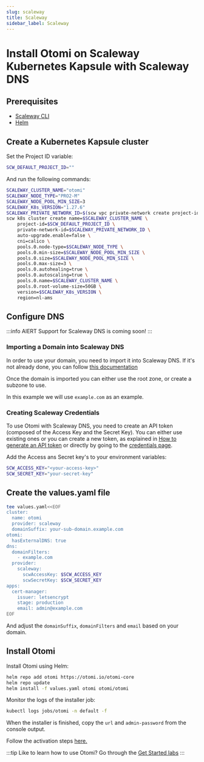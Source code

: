 ```yaml
---
slug: scaleway
title: Scaleway
sidebar_label: Scaleway
---
```


# Install Otomi on Scaleway Kubernetes Kapsule with Scaleway DNS

## Prerequisites

- [Scaleway CLI](https://github.com/scaleway/scaleway-cli)
- [Helm](https://kubernetes.io/docs/tasks/tools/)

## Create a Kubernetes Kapsule cluster

Set the Project ID variable:

```bash
SCW_DEFAULT_PROJECT_ID=""
```

And run the following commands:

```bash
SCALEWAY_CLUSTER_NAME="otomi"
SCALEWAY_NODE_TYPE="PRO2-M"
SCALEWAY_NODE_POOL_MIN_SIZE=3
SCALEWAY_K8s_VERSION="1.27.6"
SCALEWAY_PRIVATE_NETWORK_ID=$(scw vpc private-network create project-id=$SCW_DEFAULT_PROJECT_ID name=$SCALEWAY_CLUSTER_NAME-pn region=nl-ams -ojson | jq -r .id)
scw k8s cluster create name=$SCALEWAY_CLUSTER_NAME \
    project-id=$SCW_DEFAULT_PROJECT_ID \
    private-network-id=$SCALEWAY_PRIVATE_NETWORK_ID \
    auto-upgrade.enable=false \
    cni=calico \
    pools.0.node-type=$SCALEWAY_NODE_TYPE \
    pools.0.min-size=$SCALEWAY_NODE_POOL_MIN_SIZE \
    pools.0.size=$SCALEWAY_NODE_POOL_MIN_SIZE \
    pools.0.max-size=3 \
    pools.0.autohealing=true \
    pools.0.autoscaling=true \
    pools.0.name=$SCALEWAY_CLUSTER_NAME \
    pools.0.root-volume-size=50GB \
    version=$SCALEWAY_K8s_VERSION \
    region=nl-ams
```

## Configure DNS

:::info AlERT
Support for Scaleway DNS is coming soon!
:::

### Importing a Domain into Scaleway DNS

In order to use your domain, you need to import it into Scaleway DNS. If it's not already done, you can follow [this documentation](https://www.scaleway.com/en/docs/scaleway-dns/)

Once the domain is imported you can either use the root zone, or create a subzone to use.

In this example we will use `example.com` as an example.

### Creating Scaleway Credentials

To use Otomi with Scaleway DNS, you need to create an API token (composed of the Access Key and the Secret Key).
You can either use existing ones or you can create a new token, as explained in [How to generate an API token](https://www.scaleway.com/en/docs/generate-an-api-token/) or directly by going to the [credentials page](https://console.scaleway.com/account/organization/credentials).

Add the Access ans Secret key's to your environment variables:

```bash
SCW_ACCESS_KEY="<your-access-key>"
SCW_SECRET_KEY="your-secret-key"
```

## Create the values.yaml file

```bash
tee values.yaml<<EOF
cluster:
  name: otomi
  provider: scaleway
  domainSuffix: your-sub-domain.example.com
otomi:
  hasExternalDNS: true
dns:
  domainFilters: 
    - example.com
  provider:
    scaleway:
      scwAccessKey: $SCW_ACCESS_KEY
      scwSecretKey: $SCW_SECRET_KEY
apps:
  cert-manager:
    issuer: letsencrypt
    stage: production
    email: admin@example.com
EOF
```

And adjust the `domainSuffix`, `domainFilters` and `email` based on your domain.

## Install Otomi

Install Otomi using Helm:

```bash
helm repo add otomi https://otomi.io/otomi-core
helm repo update
helm install -f values.yaml otomi otomi/otomi
```

Monitor the logs of the installer job:

```bash
kubectl logs jobs/otomi -n default -f
```

When the installer is finished, copy the `url` and `admin-password` from the console output.

Follow the activation steps [here.](https://otomi.io/docs/get-started/activation)

:::tip
Like to learn how to use Otomi? Go through the [Get Started labs](../labs/overview.md)
:::